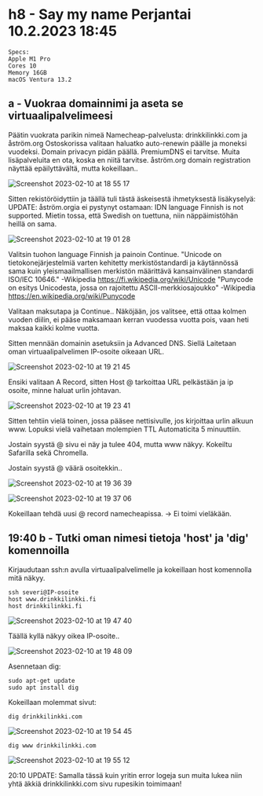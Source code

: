 # h8 - Say my name Perjantai 10.2.2023 18:45

    Specs:
    Apple M1 Pro
    Cores 10
    Memory 16GB
    macOS Ventura 13.2
    
    
## a - Vuokraa domainnimi ja aseta se virtuaalipalvelimeesi

Päätin vuokrata parikin nimeä Namecheap-palvelusta: drinkkilinkki.com ja åström.org
Ostoskorissa valitaan haluatko auto-renewin päälle ja moneksi vuodeksi.
Domain privacyn pidän päällä. PremiumDNS ei tarvitse.
Muita lisäpalveluita en ota, koska en niitä tarvitse.
åström.org domain registration näyttää epäilyttävältä, mutta kokeillaan..



![Screenshot 2023-02-10 at 18 55 17](https://user-images.githubusercontent.com/104775534/218150163-60f0cb0a-d4e4-46b7-ad6c-47aa482ef444.png)

Sitten rekistöröidyttiin ja täällä tuli tästä äskeisestä ihmetyksestä lisäkyselyä: UPDATE: åström.orgia ei pystynyt ostamaan: IDN language Finnish is not supported. Mietin tossa, että Swedish on tuettuna, niin näppäimistöhän heillä on sama.

![Screenshot 2023-02-10 at 19 01 28](https://user-images.githubusercontent.com/104775534/218151673-fa2e352c-12a0-4d62-af8d-9e7af9b1023e.png)

Valitsin tuohon language Finnish ja painoin Continue.
"Unicode on tietokonejärjestelmiä varten kehitetty merkistöstandardi ja käytännössä sama kuin yleismaailmallisen merkistön määrittävä kansainvälinen standardi ISO/IEC 10646." -Wikipedia https://fi.wikipedia.org/wiki/Unicode
"Punycode on esitys Unicodesta, jossa on rajoitettu ASCII-merkkiosajoukko" -Wikipedia https://en.wikipedia.org/wiki/Punycode


Valitaan maksutapa ja Continue..
Näköjään, jos valitsee, että ottaa kolmen vuoden diilin, ei pääse maksamaan kerran vuodessa vuotta pois, vaan heti maksaa kaikki kolme vuotta.

Sitten mennään domainin asetuksiin ja Advanced DNS. Siellä Laitetaan oman virtuaalipalvelimen IP-osoite oikeaan URL.


![Screenshot 2023-02-10 at 19 21 45](https://user-images.githubusercontent.com/104775534/218155771-68a16f24-1724-4ca2-9b0b-3cfd667fab9e.png)

Ensiki valitaan A Record, sitten Host @ tarkoittaa URL pelkästään ja ip osoite, minne haluat urlin johtavan. 


![Screenshot 2023-02-10 at 19 23 41](https://user-images.githubusercontent.com/104775534/218156161-a056dbcb-e8ed-4a2a-be2e-8f5d3334638a.png)

Sitten tehtiin vielä toinen, jossa pääsee nettisivulle, jos kirjoittaa urlin alkuun www.
Lopuksi vielä vaihetaan molempien TTL Automaticita 5 minuuttiin. 

Jostain syystä @ sivu ei näy ja tulee 404, mutta www näkyy. 
Kokeiltu Safarilla sekä Chromella.

Jostain syystä @ väärä osoitekkin..

![Screenshot 2023-02-10 at 19 36 39](https://user-images.githubusercontent.com/104775534/218158613-18db4aab-fdff-480a-b87e-6c3b82a132f7.png)

![Screenshot 2023-02-10 at 19 37 06](https://user-images.githubusercontent.com/104775534/218158700-06461732-fd58-440c-ac0e-9650027601a7.png)

Kokeillaan tehdä uusi @ record namecheapissa. -> Ei toimi vieläkään.

## 19:40 b - Tutki oman nimesi tietoja 'host' ja 'dig' komennoilla

Kirjaudutaan ssh:n avulla virtuaalipalvelimelle ja kokeillaan host komennolla mitä näkyy.

    ssh severi@IP-osoite
    host www.drinkkilinkki.fi
    host drinkkilinkki.fi
  
![Screenshot 2023-02-10 at 19 47 40](https://user-images.githubusercontent.com/104775534/218160644-3c285652-2315-427e-8d50-2e082cd0140e.png)

Täällä kyllä näkyy oikea IP-osoite..

![Screenshot 2023-02-10 at 19 48 09](https://user-images.githubusercontent.com/104775534/218160738-6505cf9f-f6df-4d6f-9221-2f483fc500e5.png)


Asennetaan dig: 

    sudo apt-get update
    sudo apt install dig

Kokeillaan molemmat sivut:

    dig drinkkilinkki.com

![Screenshot 2023-02-10 at 19 54 45](https://user-images.githubusercontent.com/104775534/218162001-48803126-ec61-4f19-b2cd-316a7b953219.png)

    dig www drinkkilinkki.com

![Screenshot 2023-02-10 at 19 55 12](https://user-images.githubusercontent.com/104775534/218162071-163ee1db-5a38-40cb-bc27-b59bd795b6cc.png)


20:10 UPDATE: Samalla tässä kuin yritin error logeja sun muita lukea niin yhtä äkkiä drinkkilinkki.com sivu rupesikin toimimaan!

